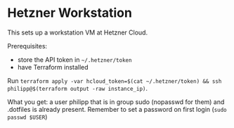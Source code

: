 # Hetzner Workstation

This sets up a workstation VM at Hetzner Cloud.

Prerequisites:
* store the API token in `~/.hetzner/token`
* have Terraform installed

Run `terraform apply -var hcloud_token=$(cat ~/.hetzner/token) && ssh philipp@$(terraform output -raw instance_ip)`.

What you get: a user philipp that is in group sudo (nopasswd for them) and .dotfiles is already present. Remember to set a password on first login (`sudo passwd $USER`)
